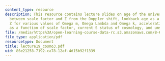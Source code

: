 ```yaml
---
content_type: resource
description: This resource contains lecture slides on age of the universe, relation
  between scale factor and Z from the Doppler shift, lookback age as a function of
  Z for various values of Omega m, Omega Lambda and Omega k, acceleration parameter
  as a function of scale factor, current S status of cosmology, and unsolved puzzles.
file: /media/https%3A/open-learning-course-data-rc.s3.amazonaws.com/8-033-relativity-fall-2006/86e212587192ca7812af4d15b92f1339_lecture19_cosmo3.pdf
file_type: application/pdf
resourcetype: Document
title: lecture19_cosmo3.pdf
uid: 86e21258-7192-ca78-12af-4d15b92f1339
---
```

